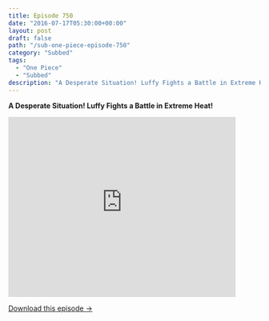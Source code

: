 ```yaml
---
title: Episode 750
date: "2016-07-17T05:30:00+00:00"
layout: post
draft: false
path: "/sub-one-piece-episode-750"
category: "Subbed"
tags:
  - "One Piece"
  - "Subbed"
description: "A Desperate Situation! Luffy Fights a Battle in Extreme Heat!"
---
```


**A Desperate Situation! Luffy Fights a Battle in Extreme Heat!**

<iframe width="640" height="360" src="https://www.rapidvideo.com/e/G6FRPGQ4PE" frameborder="0" marginwidth=0 marginheight=0 scrolling=no allowfullscreen style="max-width:90%;"></iframe>

<a href="http://ouo.io/qs/eCodkFEQ?s=https://www.rapidvideo.com/d/G6FRPGQ4PE" class="styled_a">Download this episode →</a>

